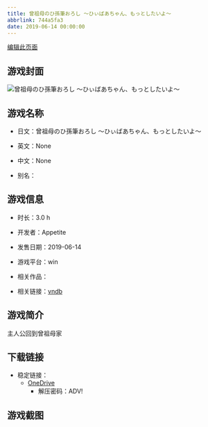 ```yaml
---
title: 曾祖母のひ孫筆おろし ～ひぃばあちゃん、もっとしたいよ～
abbrlink: 744a5fa3
date: 2019-06-14 00:00:00
---
```

[编辑此页面](https://github.com/ACG-3/ADV3-source/blob/main/source/_posts/games/%E6%9B%BE%E7%A5%96%E6%AF%8D%E3%81%AE%E3%81%B2%E5%AD%AB%E7%AD%86%E3%81%8A%E3%82%8D%E3%81%97%20%EF%BD%9E%E3%81%B2%E3%81%83%E3%81%B0%E3%81%82%E3%81%A1%E3%82%83%E3%82%93%E3%80%81%E3%82%82%E3%81%A3%E3%81%A8%E3%81%97%E3%81%9F%E3%81%84%E3%82%88%EF%BD%9E.md)

## 游戏封面

![曾祖母のひ孫筆おろし ～ひぃばあちゃん、もっとしたいよ～](https://pan.timero.xyz/onedrive/img_lib_001/%E6%9B%BE%E7%A5%96%E6%AF%8D%E3%81%AE%E3%81%B2%E5%AD%AB%E7%AD%86%E3%81%8A%E3%82%8D%E3%81%97%20%EF%BD%9E%E3%81%B2%E3%81%83%E3%81%B0%E3%81%82%E3%81%A1%E3%82%83%E3%82%93%E3%80%81%E3%82%82%E3%81%A3%E3%81%A8%E3%81%97%E3%81%9F%E3%81%84%E3%82%88%EF%BD%9E_cover.avif)


## 游戏名称

- 日文：曾祖母のひ孫筆おろし ～ひぃばあちゃん、もっとしたいよ～
- 英文：None
- 中文：None

- 别名：


## 游戏信息

- 时长：3.0 h
- 开发者：Appetite
- 发售日期：2019-06-14
- 游戏平台：win
- 相关作品：

- 相关链接：[vndb](https://vndb.org/v25790)


## 游戏简介

主人公回到曾祖母家


## 下载链接

- 稳定链接：
    - [OneDrive](https://pan.timero.xyz/onedrive/adv_lib_001/%E6%9B%BE%E7%A5%96%E6%AF%8D%E3%81%AE%E3%81%B2%E5%AD%AB%E7%AD%86%E3%81%8A%E3%82%8D%E3%81%97%20%EF%BD%9E%E3%81%B2%E3%81%83%E3%81%B0%E3%81%82%E3%81%A1%E3%82%83%E3%82%93%E3%80%81%E3%82%82%E3%81%A3%E3%81%A8%E3%81%97%E3%81%9F%E3%81%84%E3%82%88%EF%BD%9E)
        - 解压密码：ADV!



## 游戏截图


